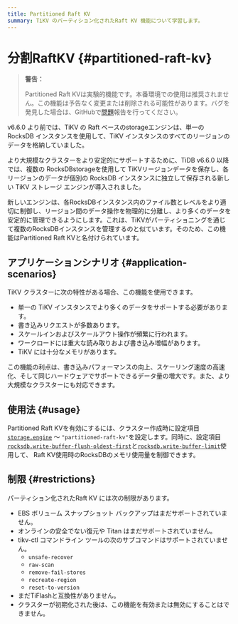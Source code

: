 ```yaml
---
title: Partitioned Raft KV
summary: TiKV のパーティション化されたRaft KV 機能について学習します。
---
```


# 分割RaftKV {#partitioned-raft-kv}

> **警告：**
>
> Partitioned Raft KVは実験的機能です。本番環境での使用は推奨されません。この機能は予告なく変更または削除される可能性があります。バグを発見した場合は、GitHubで[問題](https://github.com/pingcap/tidb/issues)報告を行ってください。

v6.6.0 より前では、TiKV の Raft ベースのstorageエンジンは、単一の RocksDB インスタンスを使用して、TiKV インスタンスのすべてのリージョンのデータを格納していました。

より大規模なクラスターをより安定的にサポートするために、TiDB v6.6.0 以降では、複数の RocksDBstorageを使用して TiKVリージョンデータを保存し、各リージョンのデータが個別の RocksDB インスタンスに独立して保存される新しい TiKV ストレージ エンジンが導入されました。

新しいエンジンは、各RocksDBインスタンス内のファイル数とレベルをより適切に制御し、リージョン間のデータ操作を物理的に分離し、より多くのデータを安定的に管理できるようにします。これは、TiKVがパーティショニングを通じて複数のRocksDBインスタンスを管理するのと似ています。そのため、この機能はPartitioned Raft KVと名付けられています。

## アプリケーションシナリオ {#application-scenarios}

TiKV クラスターに次の特性がある場合、この機能を使用できます。

-   単一の TiKV インスタンスでより多くのデータをサポートする必要があります。
-   書き込みリクエストが多数あります。
-   スケールインおよびスケールアウト操作が頻繁に行われます。
-   ワークロードには重大な読み取りおよび書き込み増幅があります。
-   TiKV には十分なメモリがあります。

この機能の利点は、書き込みパフォーマンスの向上、スケーリング速度の高速化、そして同じハードウェアでサポートできるデータ量の増大です。また、より大規模なクラスターにも対応できます。

## 使用法 {#usage}

Partitioned Raft KVを有効にするには、クラスター作成時に設定項目[`storage.engine`](/tikv-configuration-file.md#engine-new-in-v660) ～ `"partitioned-raft-kv"`を設定します。同時に、設定項目[`rocksdb.write-buffer-flush-oldest-first`](/tikv-configuration-file.md#write-buffer-flush-oldest-first-new-in-v660)と[`rocksdb.write-buffer-limit`](/tikv-configuration-file.md#write-buffer-limit-new-in-v660)使用して、 Raft KV使用時のRocksDBのメモリ使用量を制御できます。

## 制限 {#restrictions}

パーティション化されたRaft KV には次の制限があります。

-   EBS ボリューム スナップショット バックアップはまだサポートされていません。
-   オンラインの安全でない復元や Titan はまだサポートされていません。
-   tikv-ctl コマンドライン ツールの次のサブコマンドはサポートされていません。
    -   `unsafe-recover`
    -   `raw-scan`
    -   `remove-fail-stores`
    -   `recreate-region`
    -   `reset-to-version`
-   まだTiFlashと互換性がありません。
-   クラスターが初期化された後は、この機能を有効または無効にすることはできません。
